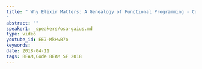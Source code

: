 ```yaml
---
title: " Why Elixir Matters: A Genealogy of Functional Programming - Code BEAM SF 2018
"
abstract: ""
speaker1: _speakers/osa-gaius.md
type: video
youtube_id: EE7-MkHwB7o
keywords: 
date: 2018-04-11
tags: BEAM,Code BEAM SF 2018
---
```


